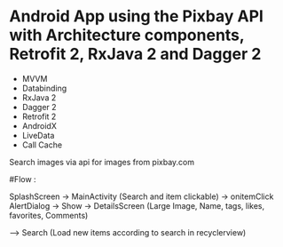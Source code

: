 # Android App using the Pixbay API with Architecture components, Retrofit 2, RxJava 2 and Dagger 2

 - MVVM
 - Databinding
 - RxJava 2
 - Dagger 2
 - Retrofit 2
 - AndroidX
 - LiveData
 - Call Cache

 Search images via api for images from pixbay.com

#Flow :

SplashScreen -> MainActivity (Search and item clickable) -> onitemClick AlertDialog -> Show -> DetailsScreen (Large Image, Name, tags, likes, favorites, Comments)

--> Search (Load new items according to search in recyclerview)
